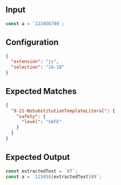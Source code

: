 
## Input
```javascript input
const a = `123456789`;
```

## Configuration
```json configuration
{
  "extension": "js",
  "selection": "16-18"
}
```

## Expected Matches
```json expected matches
{
  "9-21-NoSubstitutionTemplateLiteral": {
    "safety": {
      "level": "SAFE"
    }
  }
}
```

## Expected Output
```javascript expected output
const extractedText = `67`;
const a = `12345${extractedText}89`;
```

